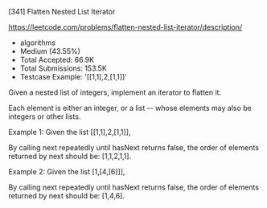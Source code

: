 [341] Flatten Nested List Iterator  

https://leetcode.com/problems/flatten-nested-list-iterator/description/

* algorithms
* Medium (43.55%)
* Total Accepted:    66.9K
* Total Submissions: 153.5K
* Testcase Example:  '[[1,1],2,[1,1]]'

Given a nested list of integers, implement an iterator to flatten it.

Each element is either an integer, or a list -- whose elements may also be integers or other lists.

Example 1:
Given the list [[1,1],2,[1,1]],

By calling next repeatedly until hasNext returns false, the order of elements returned by next should be: [1,1,2,1,1].



Example 2:
Given the list [1,[4,[6]]],

By calling next repeatedly until hasNext returns false, the order of elements returned by next should be: [1,4,6].


